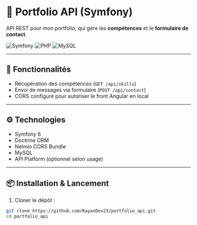 # 🎯 Portfolio API (Symfony)

API REST pour mon portfolio, qui gère les **compétences** et le **formulaire de contact**.

![Symfony](https://img.shields.io/badge/Symfony-6.3-black?logo=symfony)
![PHP](https://img.shields.io/badge/PHP-8.2-blue?logo=php)
![MySQL](https://img.shields.io/badge/MySQL-8.0-blue?logo=mysql)

---

## 🚀 Fonctionnalités

- Récupération des compétences (`GET /api/skills`)  
- Envoi de messages via formulaire (`POST /api/contact`)  
- CORS configuré pour autoriser le front Angular en local  

---

## ⚙️ Technologies

- Symfony 6  
- Doctrine ORM  
- Nelmio CORS Bundle  
- MySQL  
- API Platform (optionnel selon usage)  

---

## 📦 Installation & Lancement

1. Cloner le dépôt :
```bash
git clone https://github.com/RayanDev23/portfolio_api.git
cd portfolio_api
```